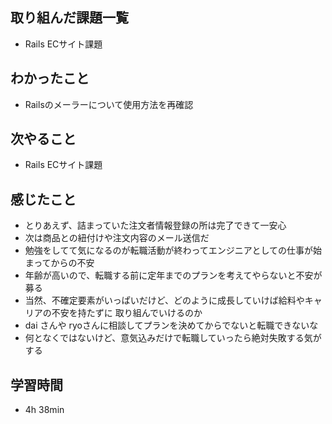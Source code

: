 ## 取り組んだ課題一覧
- Rails ECサイト課題
## わかったこと
- Railsのメーラーについて使用方法を再確認
## 次やること
- Rails ECサイト課題
## 感じたこと
- とりあえず、詰まっていた注文者情報登録の所は完了できて一安心
- 次は商品との紐付けや注文内容のメール送信だ
- 勉強をしてて気になるのが転職活動が終わってエンジニアとしての仕事が始まってからの不安
- 年齢が高いので、転職する前に定年までのプランを考えてやらないと不安が募る
- 当然、不確定要素がいっぱいだけど、どのように成長していけば給料やキャリアの不安を持たずに
  取り組んでいけるのか
- dai さんや ryoさんに相談してプランを決めてからでないと転職できないな
- 何となくではないけど、意気込みだけで転職していったら絶対失敗する気がする
## 学習時間
- 4h 38min